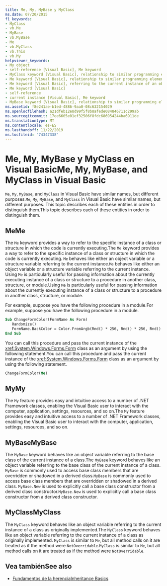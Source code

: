 ```yaml
---
title: Me, My, MyBase y MyClass
ms.date: 07/20/2015
f1_keywords:
- MyClass
- vb.Me
- MyBase
- vb.MyBase
- Me
- vb.MyClass
- vb.This
- vb.My
helpviewer_keywords:
- My object
- self-reference [Visual Basic], Me keyword
- MyClass keyword [Visual Basic], relationship to similar programming elements
- Me keyword [Visual Basic], relationship to similar programming elements
- Me keyword [Visual Basic], referring to the current instance of an object
- Me keyword [Visual Basic]
- self-reference
- current instance [Visual Basic], Me keyword
- MyBase keyword [Visual Basic], relationship to similar programming elements
ms.assetid: f8e241ae-b1ed-4886-9aa0-08c632154029
ms.openlocfilehash: a21dfeb12e8d99f5f8b8afede084846711c299ab
ms.sourcegitcommit: 17ee6605e01ef32506f8fdc686954244ba6911de
ms.translationtype: MT
ms.contentlocale: es-ES
ms.lasthandoff: 11/22/2019
ms.locfileid: "74347338"
---
```

# <a name="me-my-mybase-and-myclass-in-visual-basic"></a><span data-ttu-id="cfa5f-102">Me, My, MyBase y MyClass en Visual Basic</span><span class="sxs-lookup"><span data-stu-id="cfa5f-102">Me, My, MyBase, and MyClass in Visual Basic</span></span>
<span data-ttu-id="cfa5f-103">`Me`, `My`, `MyBase`, and `MyClass` in Visual Basic have similar names, but different purposes.</span><span class="sxs-lookup"><span data-stu-id="cfa5f-103">`Me`, `My`, `MyBase`, and `MyClass` in Visual Basic have similar names, but different purposes.</span></span> <span data-ttu-id="cfa5f-104">This topic describes each of these entities in order to distinguish them.</span><span class="sxs-lookup"><span data-stu-id="cfa5f-104">This topic describes each of these entities in order to distinguish them.</span></span>  
  
## <a name="me"></a><span data-ttu-id="cfa5f-105">Me</span><span class="sxs-lookup"><span data-stu-id="cfa5f-105">Me</span></span>  
 <span data-ttu-id="cfa5f-106">The `Me` keyword provides a way to refer to the specific instance of a class or structure in which the code is currently executing.</span><span class="sxs-lookup"><span data-stu-id="cfa5f-106">The `Me` keyword provides a way to refer to the specific instance of a class or structure in which the code is currently executing.</span></span> <span data-ttu-id="cfa5f-107">`Me` behaves like either an object variable or a structure variable referring to the current instance.</span><span class="sxs-lookup"><span data-stu-id="cfa5f-107">`Me` behaves like either an object variable or a structure variable referring to the current instance.</span></span> <span data-ttu-id="cfa5f-108">Using `Me` is particularly useful for passing information about the currently executing instance of a class or structure to a procedure in another class, structure, or module.</span><span class="sxs-lookup"><span data-stu-id="cfa5f-108">Using `Me` is particularly useful for passing information about the currently executing instance of a class or structure to a procedure in another class, structure, or module.</span></span>  
  
 <span data-ttu-id="cfa5f-109">For example, suppose you have the following procedure in a module.</span><span class="sxs-lookup"><span data-stu-id="cfa5f-109">For example, suppose you have the following procedure in a module.</span></span>  
  
```vb  
Sub ChangeFormColor(FormName As Form)  
   Randomize()  
   FormName.BackColor = Color.FromArgb(Rnd() * 256, Rnd() * 256, Rnd() * 256)  
End Sub  
```  
  
 <span data-ttu-id="cfa5f-110">You can call this procedure and pass the current instance of the <xref:System.Windows.Forms.Form> class as an argument by using the following statement.</span><span class="sxs-lookup"><span data-stu-id="cfa5f-110">You can call this procedure and pass the current instance of the <xref:System.Windows.Forms.Form> class as an argument by using the following statement.</span></span>  
  
```vb  
ChangeFormColor(Me)  
```  
  
## <a name="my"></a><span data-ttu-id="cfa5f-111">My</span><span class="sxs-lookup"><span data-stu-id="cfa5f-111">My</span></span>  
 <span data-ttu-id="cfa5f-112">The `My` feature provides easy and intuitive access to a number of .NET Framework classes, enabling the Visual Basic user to interact with the computer, application, settings, resources, and so on.</span><span class="sxs-lookup"><span data-stu-id="cfa5f-112">The `My` feature provides easy and intuitive access to a number of .NET Framework classes, enabling the Visual Basic user to interact with the computer, application, settings, resources, and so on.</span></span>  
  
## <a name="mybase"></a><span data-ttu-id="cfa5f-113">MyBase</span><span class="sxs-lookup"><span data-stu-id="cfa5f-113">MyBase</span></span>  
 <span data-ttu-id="cfa5f-114">The `MyBase` keyword behaves like an object variable referring to the base class of the current instance of a class.</span><span class="sxs-lookup"><span data-stu-id="cfa5f-114">The `MyBase` keyword behaves like an object variable referring to the base class of the current instance of a class.</span></span> <span data-ttu-id="cfa5f-115">`MyBase` is commonly used to access base class members that are overridden or shadowed in a derived class.</span><span class="sxs-lookup"><span data-stu-id="cfa5f-115">`MyBase` is commonly used to access base class members that are overridden or shadowed in a derived class.</span></span> <span data-ttu-id="cfa5f-116">`MyBase.New` is used to explicitly call a base class constructor from a derived class constructor.</span><span class="sxs-lookup"><span data-stu-id="cfa5f-116">`MyBase.New` is used to explicitly call a base class constructor from a derived class constructor.</span></span>  
  
## <a name="myclass"></a><span data-ttu-id="cfa5f-117">MyClass</span><span class="sxs-lookup"><span data-stu-id="cfa5f-117">MyClass</span></span>  
 <span data-ttu-id="cfa5f-118">The `MyClass` keyword behaves like an object variable referring to the current instance of a class as originally implemented.</span><span class="sxs-lookup"><span data-stu-id="cfa5f-118">The `MyClass` keyword behaves like an object variable referring to the current instance of a class as originally implemented.</span></span> <span data-ttu-id="cfa5f-119">`MyClass` is similar to `Me`, but all method calls on it are treated as if the method were `NotOverridable`.</span><span class="sxs-lookup"><span data-stu-id="cfa5f-119">`MyClass` is similar to `Me`, but all method calls on it are treated as if the method were `NotOverridable`.</span></span>  
  
## <a name="see-also"></a><span data-ttu-id="cfa5f-120">Vea también</span><span class="sxs-lookup"><span data-stu-id="cfa5f-120">See also</span></span>

- [<span data-ttu-id="cfa5f-121">Fundamentos de la herencia</span><span class="sxs-lookup"><span data-stu-id="cfa5f-121">Inheritance Basics</span></span>](../../../visual-basic/programming-guide/language-features/objects-and-classes/inheritance-basics.md)
